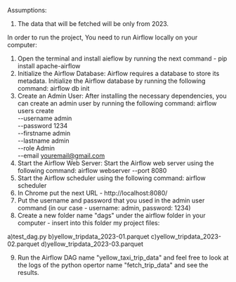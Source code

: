 Assumptions:
1) The data that will be fetched will be only from 2023.

In order to run the project, You need to run Airflow locally on your computer:
1) Open the terminal and install aieflow by running the next command - pip install apache-airflow
2) Initialize the Airflow Database: Airflow requires a database to store its metadata. Initialize the Airflow database by       running the following command: airflow db init
3) Create an Admin User: After installing the necessary dependencies, you can create an admin user by running the following command: airflow users create \
    --username admin \
    --password 1234 \
    --firstname admin\
    --lastname admin \
    --role Admin \
    --email youremail@gmail.com
4) Start the Airflow Web Server: Start the Airflow web server using the following command: 
airflow webserver --port 8080
5) Start the Airflow scheduler using the following command: airflow scheduler
6) In Chrome put the next URL - http://localhost:8080/
7) Put the username and password that you used in the admin user command (in our case - username: admin, password: 1234)
8) Create a new folder name "dags" under the airflow folder in your computer - insert into this folder my project files:

  a)test_dag.py
  b)yellow_tripdata_2023-01.parquet 
  c)yellow_tripdata_2023-02.parquet
  d)yellow_tripdata_2023-03.parquet
  
9) Run the Airflow DAG name "yellow_taxi_trip_data" and feel free to look at the logs of the python opertor name "fetch_trip_data" and see the results.  
